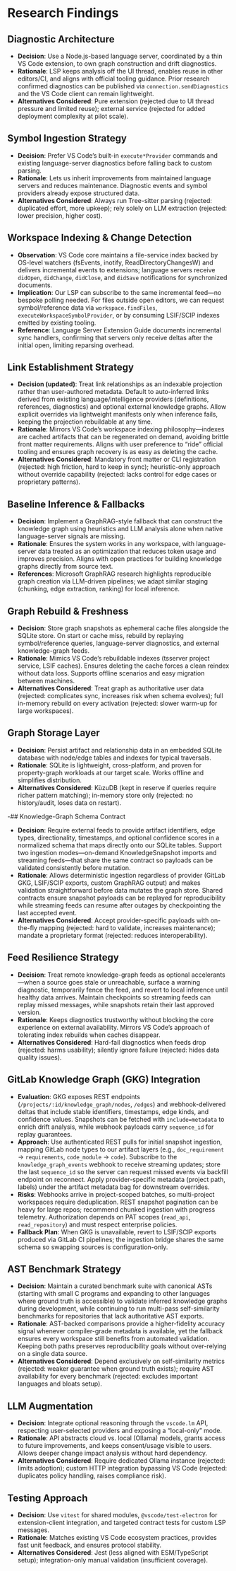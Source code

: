 # Research Findings

## Diagnostic Architecture
- **Decision**: Use a Node.js-based language server, coordinated by a thin VS Code extension, to own graph construction and drift diagnostics.
- **Rationale**: LSP keeps analysis off the UI thread, enables reuse in other editors/CI, and aligns with official tooling guidance. Prior research confirmed diagnostics can be published via `connection.sendDiagnostics` and the VS Code client can remain lightweight.
- **Alternatives Considered**: Pure extension (rejected due to UI thread pressure and limited reuse); external service (rejected for added deployment complexity at pilot scale).

## Symbol Ingestion Strategy
- **Decision**: Prefer VS Code’s built-in `execute*Provider` commands and existing language-server diagnostics before falling back to custom parsing.
- **Rationale**: Lets us inherit improvements from maintained language servers and reduces maintenance. Diagnostic events and symbol providers already expose structured data.
- **Alternatives Considered**: Always run Tree-sitter parsing (rejected: duplicated effort, more upkeep); rely solely on LLM extraction (rejected: lower precision, higher cost).

## Workspace Indexing & Change Detection
- **Observation**: VS Code core maintains a file-service index backed by OS-level watchers (fsEvents, inotify, ReadDirectoryChangesW) and delivers incremental events to extensions; language servers receive `didOpen`, `didChange`, `didClose`, and `didSave` notifications for synchronized documents.
- **Implication**: Our LSP can subscribe to the same incremental feed—no bespoke polling needed. For files outside open editors, we can request symbol/reference data via `workspace.findFiles`, `executeWorkspaceSymbolProvider`, or by consuming LSIF/SCIP indexes emitted by existing tooling.
- **Reference**: Language Server Extension Guide documents incremental sync handlers, confirming that servers only receive deltas after the initial open, limiting reparsing overhead.

## Link Establishment Strategy
- **Decision (updated)**: Treat link relationships as an indexable projection rather than user-authored metadata. Default to auto-inferred links derived from existing language/intelligence providers (definitions, references, diagnostics) and optional external knowledge graphs. Allow explicit overrides via lightweight manifests only when inference fails, keeping the projection rebuildable at any time.
- **Rationale**: Mirrors VS Code’s workspace indexing philosophy—indexes are cached artifacts that can be regenerated on demand, avoiding brittle front matter requirements. Aligns with user preference to “ride” official tooling and ensures graph recovery is as easy as deleting the cache.
- **Alternatives Considered**: Mandatory front matter or CLI registration (rejected: high friction, hard to keep in sync); heuristic-only approach without override capability (rejected: lacks control for edge cases or proprietary patterns).

## Baseline Inference & Fallbacks
- **Decision**: Implement a GraphRAG-style fallback that can construct the knowledge graph using heuristics and LLM analysis alone when native language-server signals are missing.
- **Rationale**: Ensures the system works in any workspace, with language-server data treated as an optimization that reduces token usage and improves precision. Aligns with open practices for building knowledge graphs directly from source text.
- **References**: Microsoft GraphRAG research highlights reproducible graph creation via LLM-driven pipelines; we adapt similar staging (chunking, edge extraction, ranking) for local inference.

## Graph Rebuild & Freshness
- **Decision**: Store graph snapshots as ephemeral cache files alongside the SQLite store. On start or cache miss, rebuild by replaying symbol/reference queries, language-server diagnostics, and external knowledge-graph feeds.
- **Rationale**: Mimics VS Code’s rebuildable indexes (tsserver project service, LSIF caches). Ensures deleting the cache forces a clean reindex without data loss. Supports offline scenarios and easy migration between machines.
- **Alternatives Considered**: Treat graph as authoritative user data (rejected: complicates sync, increases risk when schema evolves); full in-memory rebuild on every activation (rejected: slower warm-up for large workspaces).

## Graph Storage Layer
- **Decision**: Persist artifact and relationship data in an embedded SQLite database with node/edge tables and indexes for typical traversals.
- **Rationale**: SQLite is lightweight, cross-platform, and proven for property-graph workloads at our target scale. Works offline and simplifies distribution.
- **Alternatives Considered**: KùzuDB (kept in reserve if queries require richer pattern matching); in-memory store only (rejected: no history/audit, loses data on restart).

-## Knowledge-Graph Schema Contract
- **Decision**: Require external feeds to provide artifact identifiers, edge types, directionality, timestamps, and optional confidence scores in a normalized schema that maps directly onto our SQLite tables. Support two ingestion modes—on-demand KnowledgeSnapshot imports and streaming feeds—that share the same contract so payloads can be validated consistently before mutation.
- **Rationale**: Allows deterministic ingestion regardless of provider (GitLab GKG, LSIF/SCIP exports, custom GraphRAG output) and makes validation straightforward before data mutates the graph store. Shared contracts ensure snapshot payloads can be replayed for reproducibility while streaming feeds can resume after outages by checkpointing the last accepted event.
- **Alternatives Considered**: Accept provider-specific payloads with on-the-fly mapping (rejected: hard to validate, increases maintenance); mandate a proprietary format (rejected: reduces interoperability).

## Feed Resilience Strategy
- **Decision**: Treat remote knowledge-graph feeds as optional accelerants—when a source goes stale or unreachable, surface a warning diagnostic, temporarily fence the feed, and revert to local inference until healthy data arrives. Maintain checkpoints so streaming feeds can replay missed messages, while snapshots retain their last approved version.
- **Rationale**: Keeps diagnostics trustworthy without blocking the core experience on external availability. Mirrors VS Code’s approach of tolerating index rebuilds when caches disappear.
- **Alternatives Considered**: Hard-fail diagnostics when feeds drop (rejected: harms usability); silently ignore failure (rejected: hides data quality issues).

## GitLab Knowledge Graph (GKG) Integration
- **Evaluation**: GKG exposes REST endpoints (`/projects/:id/knowledge_graph/nodes`, `/edges`) and webhook-delivered deltas that include stable identifiers, timestamps, edge kinds, and confidence values. Snapshots can be fetched with `include=metadata` to enrich drift analysis, while webhook payloads carry `sequence_id` for replay guarantees.
- **Approach**: Use authenticated REST pulls for initial snapshot ingestion, mapping GitLab node types to our artifact layers (e.g., `doc_requirement` → `requirements`, `code_module` → `code`). Subscribe to the `knowledge_graph_events` webhook to receive streaming updates; store the last `sequence_id` so the server can request missed events via backfill endpoint on reconnect. Apply provider-specific metadata (project path, labels) under the artifact metadata bag for downstream overrides.
- **Risks**: Webhooks arrive in project-scoped batches, so multi-project workspaces require deduplication. REST snapshot pagination can be heavy for large repos; recommend chunked ingestion with progress telemetry. Authorization depends on PAT scopes (`read_api`, `read_repository`) and must respect enterprise policies.
- **Fallback Plan**: When GKG is unavailable, revert to LSIF/SCIP exports produced via GitLab CI pipelines; the ingestion bridge shares the same schema so swapping sources is configuration-only.

## AST Benchmark Strategy
- **Decision**: Maintain a curated benchmark suite with canonical ASTs (starting with small C programs and expanding to other languages where ground truth is accessible) to validate inferred knowledge graphs during development, while continuing to run multi-pass self-similarity benchmarks for repositories that lack authoritative AST exports.
- **Rationale**: AST-backed comparisons provide a higher-fidelity accuracy signal whenever compiler-grade metadata is available, yet the fallback ensures every workspace still benefits from automated validation. Keeping both paths preserves reproducibility goals without over-relying on a single data source.
- **Alternatives Considered**: Depend exclusively on self-similarity metrics (rejected: weaker guarantee when ground truth exists); require AST availability for every benchmark (rejected: excludes important languages and bloats setup).

## LLM Augmentation
- **Decision**: Integrate optional reasoning through the `vscode.lm` API, respecting user-selected providers and exposing a “local-only” mode.
- **Rationale**: API abstracts cloud vs. local (Ollama) models, grants access to future improvements, and keeps consent/usage visible to users. Allows deeper change impact analysis without hard dependency.
- **Alternatives Considered**: Require dedicated Ollama instance (rejected: limits adoption); custom HTTP integration bypassing VS Code (rejected: duplicates policy handling, raises compliance risk).

## Testing Approach
- **Decision**: Use `vitest` for shared modules, `@vscode/test-electron` for extension-client integration, and targeted contract tests for custom LSP messages.
- **Rationale**: Matches existing VS Code ecosystem practices, provides fast unit feedback, and ensures protocol stability.
- **Alternatives Considered**: Jest (less aligned with ESM/TypeScript setup); integration-only manual validation (insufficient coverage).
